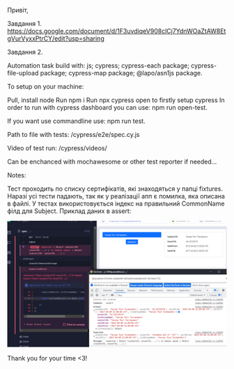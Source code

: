 Привіт,

Завдання 1. https://docs.google.com/document/d/1F3uvdiqeV908clCj7YdnWOaZtAW8EtgVurVyxxPtrCY/edit?usp=sharing

Завдання 2.

Automation task build with:
js;
cypress;
cypress-each package;
cypress-file-upload package;
cypress-map package;
@lapo/asn1js package.

To setup on your machine:

Pull, install node
Run npm i
Run npx cypress open to firstly setup cypress
In order to run with cypress dashboard you can use: npm run open-test.

If you want use commandline use: npm run test.

Path to file with tests: /cypress/e2e/spec.cy.js

Video of test run: /cypress/videos/

Can be enchanced with mochawesome or other test reporter if needed...

Notes:

Тест проходить по списку сертифікатів, які знаходяться у папці fixtures. Наразі усі тести падають, так як у реалізації апп є помилка, яка описана в файлі. У тестах використовується індекс на правильний CommonName філд для Subject. Приклад даних в assert:

![Приклад](https://github.com/c4lifasecondary/TAXER_TEST_TASK/blob/master/cypress/screenshots/Приклад1.png?raw=true)

Thank you for your time <3!